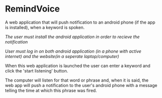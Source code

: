 
# RemindVoice
A web application that will push notification to an android phone (if the app is installed), when a keyword is spoken. 

*The user must install the android application in order to recieve the notification*

*User must log in on both android application (in a phone with active internet) and the website(in a seperate laptop/computer)*

When this web application is launched the user can enter a keyword and click the 'start listening' button. 

The computer will listen for that word or phrase and, when it is said, the web app will push a notification to the user's android phone
with a message telling the time at which this phrase was fired.



